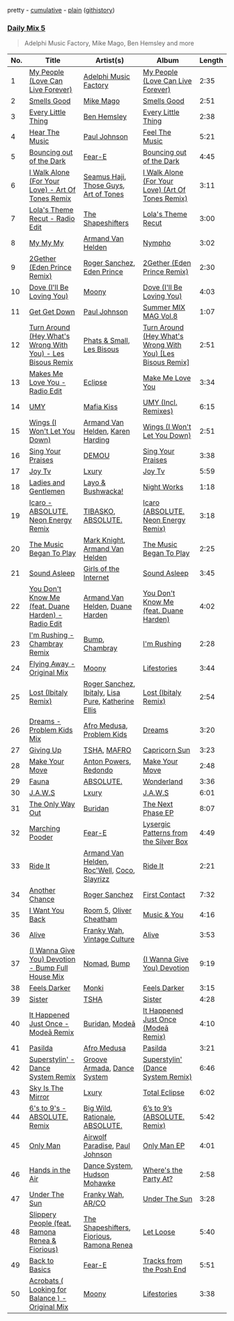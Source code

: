 pretty - [cumulative](/playlists/cumulative/Daily%20Mix%205.md) - [plain](/playlists/plain/37i9dQZF1E36TO0q54WsJv) ([githistory](https://github.githistory.xyz/vitokorn/spotify-playlist-archive/blob/master/playlists/plain/37i9dQZF1E36TO0q54WsJv))

### [Daily Mix 5](https://open.spotify.com/playlist/37i9dQZF1E36TO0q54WsJv)

> Adelphi Music Factory, Mike Mago, Ben Hemsley and more

| No. | Title | Artist(s) | Album | Length |
|---|---|---|---|---|
| 1 | [My People (Love Can Live Forever)](https://open.spotify.com/track/6DIj3dFXiQkJUoSp627YCM) | [Adelphi Music Factory](https://open.spotify.com/artist/27cAR2QA0zM5v0KL9JNWwe) | [My People (Love Can Live Forever)](https://open.spotify.com/album/2LEsciUIuNlJ3hwqsZnzEe) | 2:35 |
| 2 | [Smells Good](https://open.spotify.com/track/3XEYQpuxWEjTapRLZpIwF4) | [Mike Mago](https://open.spotify.com/artist/5lwT6gFdwV3Wcol07KUiJx) | [Smells Good](https://open.spotify.com/album/6ZcLpCpaZaREN5Hbnb2Ryr) | 2:51 |
| 3 | [Every Little Thing](https://open.spotify.com/track/2ovlaCF5IsApzvIpa5k64l) | [Ben Hemsley](https://open.spotify.com/artist/366L4EjZXBPYbHs9XDQILZ) | [Every Little Thing](https://open.spotify.com/album/3mWwqrqWfnmSRKTxtvSfDI) | 2:38 |
| 4 | [Hear The Music](https://open.spotify.com/track/3s1hZZJQrQvwFH04v4QSpK) | [Paul Johnson](https://open.spotify.com/artist/4BqZuFqHJ8CLn3ig0f1m0G) | [Feel The Music](https://open.spotify.com/album/3R38w0nQOzuI5mcGPNivxm) | 5:21 |
| 5 | [Bouncing out of the Dark](https://open.spotify.com/track/6c18DKpL4vnqi1TlLKxhdZ) | [Fear-E](https://open.spotify.com/artist/7MsAhHNI5gRfh2JCeL21gC) | [Bouncing out of the Dark](https://open.spotify.com/album/2iqkUYPIMDTmLOH4wH0uHm) | 4:45 |
| 6 | [I Walk Alone (For Your Love) - Art Of Tones Remix](https://open.spotify.com/track/7HE2nkgZGx3bVXRyz6y9su) | [Seamus Haji](https://open.spotify.com/artist/2f6jGbE8VU74rb5AQtOdFz), [Those Guys](https://open.spotify.com/artist/5SoZXXHTYRjRmuDYE0HQCr), [Art of Tones](https://open.spotify.com/artist/4TSLRQcJGybQuNA8ybueEy) | [I Walk Alone (For Your Love) (Art Of Tones Remix)](https://open.spotify.com/album/4kDqilLEXmOUnNtIPdOHJM) | 3:11 |
| 7 | [Lola's Theme Recut - Radio Edit](https://open.spotify.com/track/7H8uYqn53ik9o8i6adEtqZ) | [The Shapeshifters](https://open.spotify.com/artist/60FV7KyxIH9FH1uq7u8inP) | [Lola's Theme Recut](https://open.spotify.com/album/76PNfY6YXPVlvCVrOH7NAL) | 3:00 |
| 8 | [My My My](https://open.spotify.com/track/653rxW1E7V52QWh6a7oIdS) | [Armand Van Helden](https://open.spotify.com/artist/3cQA9WH8liZfeja1DxcDYE) | [Nympho](https://open.spotify.com/album/2JIkl78IhsQCuyoEGc7COH) | 3:02 |
| 9 | [2Gether (Eden Prince Remix)](https://open.spotify.com/track/1GkFNhI8d1i5x5WTgRmFL6) | [Roger Sanchez](https://open.spotify.com/artist/1HT9k1ZSUL9IczSstOAgWJ), [Eden Prince](https://open.spotify.com/artist/31Eea8xaK1xAMyJy2iWE0z) | [2Gether (Eden Prince Remix)](https://open.spotify.com/album/25nm9x62YkDB5Rysc8Fh8h) | 2:30 |
| 10 | [Dove (I'll Be Loving You)](https://open.spotify.com/track/2YCesiSx9IgzW37uDAgtJ9) | [Moony](https://open.spotify.com/artist/1FXHK05nyBt3fmMYfQljRi) | [Dove (I'll Be Loving You)](https://open.spotify.com/album/6F27aWciswrYu0ZRZKGdaR) | 4:03 |
| 11 | [Get Get Down](https://open.spotify.com/track/65IqEOtZa8mDACZHLMjqP9) | [Paul Johnson](https://open.spotify.com/artist/4BqZuFqHJ8CLn3ig0f1m0G) | [Summer MIX MAG Vol.8](https://open.spotify.com/album/3lW3DuL2o0ORzCMcOHr9e0) | 1:07 |
| 12 | [Turn Around (Hey What's Wrong With You) - Les Bisous Remix](https://open.spotify.com/track/2vtUH9XfiMNdqXm8tPmoh3) | [Phats & Small](https://open.spotify.com/artist/4WLGcWrkSExCqILxDk7ol6), [Les Bisous](https://open.spotify.com/artist/0s2WMcDT7MPu0HnoxzX3OW) | [Turn Around (Hey What's Wrong With You) [Les Bisous Remix]](https://open.spotify.com/album/4dVjv3aXTYydV3xZvAyS2i) | 2:51 |
| 13 | [Makes Me Love You - Radio Edit](https://open.spotify.com/track/0w6tBRpBbMGXY18oibeKjy) | [Eclipse](https://open.spotify.com/artist/0WRjKKSFUIhMP6VaBTbYST) | [Make Me Love You](https://open.spotify.com/album/67eleN1vg8mgIUc92yzj9g) | 3:34 |
| 14 | [UMY](https://open.spotify.com/track/4AdqapyaiTSLXWeLasGCmU) | [Mafia Kiss](https://open.spotify.com/artist/6AfrWZdpHLxvgKHJP8PEUG) | [UMY (Incl. Remixes)](https://open.spotify.com/album/0yQ75XY5Tu9hlklsonNPEk) | 6:15 |
| 15 | [Wings (I Won't Let You Down)](https://open.spotify.com/track/0QZyAYqpbsfnBfZ4vMRSVd) | [Armand Van Helden](https://open.spotify.com/artist/3cQA9WH8liZfeja1DxcDYE), [Karen Harding](https://open.spotify.com/artist/1QOHbhVRpDoNtRkz79si6b) | [Wings (I Won't Let You Down)](https://open.spotify.com/album/5pPckXGvpwvr78wj5EPLZS) | 2:51 |
| 16 | [Sing Your Praises](https://open.spotify.com/track/3TXU98VC2CgMeZlrUJNNB8) | [DEMOU](https://open.spotify.com/artist/734X8KsOPXz8PJxhsdIaxX) | [Sing Your Praises](https://open.spotify.com/album/6TE6re45whlz44erqEg2DF) | 3:38 |
| 17 | [Joy Tv](https://open.spotify.com/track/3oexUwcVOoZXJdTFqBLvnP) | [Lxury](https://open.spotify.com/artist/65A90NWrD8qdbNtsRgVXdf) | [Joy Tv](https://open.spotify.com/album/5ZfFk7w0VkFveCDten6wSC) | 5:59 |
| 18 | [Ladies and Gentlemen](https://open.spotify.com/track/6Kz9jtds8l4zfZ4gNOJ6l1) | [Layo & Bushwacka!](https://open.spotify.com/artist/4XO18kRHLT6F5RhomZGrpc) | [Night Works](https://open.spotify.com/album/7a25FtnvBLOmW6BA9444Wn) | 1:18 |
| 19 | [Icaro - ABSOLUTE. Neon Energy Remix](https://open.spotify.com/track/4ENPCYmECErZ2SXgQpByal) | [TIBASKO](https://open.spotify.com/artist/6xq7g0E52yq4y8Op9X82Uo), [ABSOLUTE.](https://open.spotify.com/artist/7LAUsmZK0QfpJAmapct66h) | [Icaro (ABSOLUTE. Neon Energy Remix)](https://open.spotify.com/album/3vp4dhFXwdEZnsZ9SXaMZF) | 3:18 |
| 20 | [The Music Began To Play](https://open.spotify.com/track/5jOhS3S7vTj9yQ4UmEk8qj) | [Mark Knight](https://open.spotify.com/artist/3h11MHQeCrcsUgRRijI1zL), [Armand Van Helden](https://open.spotify.com/artist/3cQA9WH8liZfeja1DxcDYE) | [The Music Began To Play](https://open.spotify.com/album/1RPFQ2LTLiHL7hxRwL8RZc) | 2:25 |
| 21 | [Sound Asleep](https://open.spotify.com/track/6efhu95h9yVTg62BAoRUUj) | [Girls of the Internet](https://open.spotify.com/artist/5tGmvKTFVL9bGZTxtvopHE) | [Sound Asleep](https://open.spotify.com/album/4GevvYdWEW7MLtoon4VQ7w) | 3:45 |
| 22 | [You Don't Know Me (feat. Duane Harden) - Radio Edit](https://open.spotify.com/track/7BpyfQEmvi0sUmOq29plEE) | [Armand Van Helden](https://open.spotify.com/artist/3cQA9WH8liZfeja1DxcDYE), [Duane Harden](https://open.spotify.com/artist/6t8VAB5OTHKxi4p1I5aqn0) | [You Don't Know Me (feat. Duane Harden)](https://open.spotify.com/album/62vJ3t4nZ50SigVCT6TUwb) | 4:02 |
| 23 | [I'm Rushing - Chambray Remix](https://open.spotify.com/track/2JIUtqNGQsQFMeObBocgI0) | [Bump](https://open.spotify.com/artist/3bsDP8aHqTKSGf5egZV33l), [Chambray](https://open.spotify.com/artist/4FUZzDnu4gBue46G99hesO) | [I'm Rushing](https://open.spotify.com/album/4xthzaAPO829d3aW07Bhvr) | 2:28 |
| 24 | [Flying Away - Original Mix](https://open.spotify.com/track/01In0RYJl7khhjW25bDSDZ) | [Moony](https://open.spotify.com/artist/1FXHK05nyBt3fmMYfQljRi) | [Lifestories](https://open.spotify.com/album/6QqvbKoJjNeWcfbiS2ucb6) | 3:44 |
| 25 | [Lost (Ibitaly Remix)](https://open.spotify.com/track/1dw2UXOMW8Ktw4hEabrOHq) | [Roger Sanchez](https://open.spotify.com/artist/1HT9k1ZSUL9IczSstOAgWJ), [Ibitaly](https://open.spotify.com/artist/2w2qxed232KjsPPcr2FMlb), [Lisa Pure](https://open.spotify.com/artist/3rpdVz9qp7U8eriOziqmy8), [Katherine Ellis](https://open.spotify.com/artist/0lfJrTVCYNYwajS1I6G96p) | [Lost (Ibitaly Remix)](https://open.spotify.com/album/3IWP5fo1UN0x8Ff32dt4YQ) | 2:54 |
| 26 | [Dreams - Problem Kids Mix](https://open.spotify.com/track/3jwhwhslHg2aQqiMgrOpv7) | [Afro Medusa](https://open.spotify.com/artist/6D1DgoF2TYTbPQbRPEriaI), [Problem Kids](https://open.spotify.com/artist/2DdvxOO6AjR8UgQLh2m8oz) | [Dreams](https://open.spotify.com/album/6aWV3VqjTPAZchdmW2rUx2) | 3:20 |
| 27 | [Giving Up](https://open.spotify.com/track/07mOlP1DQv1ZsQTyCMNzaW) | [TSHA](https://open.spotify.com/artist/2kLa7JZu4Ijdz1Gle2khZh), [MAFRO](https://open.spotify.com/artist/2Y9v3pyVuYM0o8bSLAUUZm) | [Capricorn Sun](https://open.spotify.com/album/5maY5nikux4eBxcRCThzrA) | 3:23 |
| 28 | [Make Your Move](https://open.spotify.com/track/4cuJbDiraxt9AsEeevmFuQ) | [Anton Powers](https://open.spotify.com/artist/7h7ahzbTkbAFsshWJ7fOrc), [Redondo](https://open.spotify.com/artist/3T0HSMgUpuH1hXbT1JPwQF) | [Make Your Move](https://open.spotify.com/album/0MuTtOd6C9QlO1iWiIlXgq) | 2:48 |
| 29 | [Fauna](https://open.spotify.com/track/7kkqnbOgjPXbq7m3jL9afW) | [ABSOLUTE.](https://open.spotify.com/artist/7LAUsmZK0QfpJAmapct66h) | [Wonderland](https://open.spotify.com/album/4hGpmPcRrysSUbbBnM4F0T) | 3:36 |
| 30 | [J.A.W.S](https://open.spotify.com/track/0FMNrAG2LMdGXqIQ6iipP7) | [Lxury](https://open.spotify.com/artist/65A90NWrD8qdbNtsRgVXdf) | [J.A.W.S](https://open.spotify.com/album/7wBFiI039VpdynvSubVVj9) | 6:01 |
| 31 | [The Only Way Out](https://open.spotify.com/track/7E5msEoOV6Vrs4IxSRFtNZ) | [Buridan](https://open.spotify.com/artist/2mOHwtga6C4ES7wkxmmT4g) | [The Next Phase EP](https://open.spotify.com/album/7Fsg1RaW0iT0EFWBlqd90u) | 8:07 |
| 32 | [Marching Pooder](https://open.spotify.com/track/5wuJx4btkkh3FvYPEW8vYc) | [Fear-E](https://open.spotify.com/artist/7MsAhHNI5gRfh2JCeL21gC) | [Lysergic Patterns from the Silver Box](https://open.spotify.com/album/3AqHkoJgti2dc2jjZjpvC7) | 4:49 |
| 33 | [Ride It](https://open.spotify.com/track/5NRTboPmhyT36EkECwQZwO) | [Armand Van Helden](https://open.spotify.com/artist/3cQA9WH8liZfeja1DxcDYE), [Roc'Well](https://open.spotify.com/artist/24ymM2hmciAJvXw8mrXqY1), [Coco](https://open.spotify.com/artist/7q33wxvdJ95u6w3fY2q5ai), [Slayrizz](https://open.spotify.com/artist/2g9SWtMYaTDIqWxaOBe495) | [Ride It](https://open.spotify.com/album/0hpKj3ucwfMHnvf5xEwWfI) | 2:21 |
| 34 | [Another Chance](https://open.spotify.com/track/3e5o2U4bvViopkUEGNp1B7) | [Roger Sanchez](https://open.spotify.com/artist/1HT9k1ZSUL9IczSstOAgWJ) | [First Contact](https://open.spotify.com/album/7riLHM6Jll2UvM1qBQ3ga4) | 7:32 |
| 35 | [I Want You Back](https://open.spotify.com/track/05Nu2SWmtXWViAeQPfm47c) | [Room 5](https://open.spotify.com/artist/0AEbDFXbsssoSoC3pj91eq), [Oliver Cheatham](https://open.spotify.com/artist/25MNkA39C5jjxApUl812ic) | [Music & You](https://open.spotify.com/album/0RgHM6Ii7TsvTNicfHQ5mH) | 4:16 |
| 36 | [Alive](https://open.spotify.com/track/43yv23e1pejzlyvs5Fsa5w) | [Franky Wah](https://open.spotify.com/artist/3IG3Ub4ra8AuSxCFDVkVco), [Vintage Culture](https://open.spotify.com/artist/28uJnu5EsrGml2tBd7y8ts) | [Alive](https://open.spotify.com/album/2AP6dy9DNEXjERfyveb35H) | 3:53 |
| 37 | [(I Wanna Give You) Devotion - Bump Full House Mix](https://open.spotify.com/track/42U2EIJuuXiOOLToDAXzEn) | [Nomad](https://open.spotify.com/artist/4nP1Vg2YuLE0Nbr7uK08SM), [Bump](https://open.spotify.com/artist/3bsDP8aHqTKSGf5egZV33l) | [(I Wanna Give You) Devotion](https://open.spotify.com/album/7ny2JlCXQzZHl4P4bnxDlC) | 9:19 |
| 38 | [Feels Darker](https://open.spotify.com/track/11UMhOKrwShiukxOnRX2mp) | [Monki](https://open.spotify.com/artist/30C3E9bYfEQPAY9MweeUVe) | [Feels Darker](https://open.spotify.com/album/0PNLjzbkEvzQBKYVwTgnNI) | 3:15 |
| 39 | [Sister](https://open.spotify.com/track/2StEq5J2bCq5JiwCKbansz) | [TSHA](https://open.spotify.com/artist/2kLa7JZu4Ijdz1Gle2khZh) | [Sister](https://open.spotify.com/album/4INuwtV1B2dNCUbFkUXtFL) | 4:28 |
| 40 | [It Happened Just Once - Modeā Remix](https://open.spotify.com/track/7zGfyZrsyWG8dJQXQMqFPZ) | [Buridan](https://open.spotify.com/artist/2mOHwtga6C4ES7wkxmmT4g), [Modeā](https://open.spotify.com/artist/6dsy10LVNALrvHyVEadrsJ) | [It Happened Just Once (Modeā Remix)](https://open.spotify.com/album/3W5iI3eckAbI2srP9oGFqm) | 4:10 |
| 41 | [Pasilda](https://open.spotify.com/track/6VQDaTTTHeLUhKaHcDe2Bz) | [Afro Medusa](https://open.spotify.com/artist/6D1DgoF2TYTbPQbRPEriaI) | [Pasilda](https://open.spotify.com/album/7nTVeqrRHtGvTRCrrUmdoc) | 3:21 |
| 42 | [Superstylin' - Dance System Remix](https://open.spotify.com/track/0jDEUqmldxcCdKNLKrRznx) | [Groove Armada](https://open.spotify.com/artist/67tgMwUfnmqzYsNAtnP6YJ), [Dance System](https://open.spotify.com/artist/1ju2puXmReF61q0pjZX0oh) | [Superstylin' (Dance System Remix)](https://open.spotify.com/album/3R4na3Fl8KF5hKmMQrPhvY) | 6:46 |
| 43 | [Sky Is The Mirror](https://open.spotify.com/track/4B3YGVUpEWR7pk0zgy5kHG) | [Lxury](https://open.spotify.com/artist/65A90NWrD8qdbNtsRgVXdf) | [Total Eclipse](https://open.spotify.com/album/4l1bVe35t30CE6UJQEKcl4) | 6:02 |
| 44 | [6's to 9's - ABSOLUTE. Remix](https://open.spotify.com/track/1BxG0M4XWUSamVNGTyvkgv) | [Big Wild](https://open.spotify.com/artist/0PxzGnCYBpSuaI49OR94cA), [Rationale](https://open.spotify.com/artist/2IQDM5URYGYfSMmwhTCmyy), [ABSOLUTE.](https://open.spotify.com/artist/7LAUsmZK0QfpJAmapct66h) | [6’s to 9’s (ABSOLUTE. Remix)](https://open.spotify.com/album/5phY3uAzwsfwIzZY77WUbz) | 5:42 |
| 45 | [Only Man](https://open.spotify.com/track/5xg1c2BrE1Ebt9a4xR2LoC) | [Airwolf Paradise](https://open.spotify.com/artist/0c3I7EPZUCCG7khbUwQDjl), [Paul Johnson](https://open.spotify.com/artist/4BqZuFqHJ8CLn3ig0f1m0G) | [Only Man EP](https://open.spotify.com/album/2YnBlnJQS41Klgd146FlML) | 4:01 |
| 46 | [Hands in the Air](https://open.spotify.com/track/4ac2WwCdbI2F9hBmzkmXEm) | [Dance System](https://open.spotify.com/artist/1ju2puXmReF61q0pjZX0oh), [Hudson Mohawke](https://open.spotify.com/artist/6olWbKW2VLhFCHfOi0iEDb) | [Where's the Party At?](https://open.spotify.com/album/74chXRreUjoqMEN4RRk6yq) | 2:58 |
| 47 | [Under The Sun](https://open.spotify.com/track/1eKSPMRzGdglxelX3kyrqc) | [Franky Wah](https://open.spotify.com/artist/3IG3Ub4ra8AuSxCFDVkVco), [AR/CO](https://open.spotify.com/artist/7mGI9Sd66FqHjIkwzkgbG7) | [Under The Sun](https://open.spotify.com/album/0nOe03llpGGQNH6Zjyj20Z) | 3:28 |
| 48 | [Slippery People (feat. Ramona Renea & Fiorious)](https://open.spotify.com/track/4VBTz5OBVznKZslE0YOdBU) | [The Shapeshifters](https://open.spotify.com/artist/60FV7KyxIH9FH1uq7u8inP), [Fiorious](https://open.spotify.com/artist/3pKgTa7RsVMksNX7ikwmor), [Ramona Renea](https://open.spotify.com/artist/4rgCSBhGOFMm7d8HJsA4j3) | [Let Loose](https://open.spotify.com/album/2RsEITh9OtP7am1v80Pbvg) | 5:40 |
| 49 | [Back to Basics](https://open.spotify.com/track/7sHe0cddF83DEctOXRDqH0) | [Fear-E](https://open.spotify.com/artist/7MsAhHNI5gRfh2JCeL21gC) | [Tracks from the Posh End](https://open.spotify.com/album/0vmkTjmJ87UGEp25JI9OsU) | 5:51 |
| 50 | [Acrobats ( Looking for Balance ) - Original Mix](https://open.spotify.com/track/5ZBcbZc6DaZXOVxvbuF6aN) | [Moony](https://open.spotify.com/artist/1FXHK05nyBt3fmMYfQljRi) | [Lifestories](https://open.spotify.com/album/6QqvbKoJjNeWcfbiS2ucb6) | 3:38 |